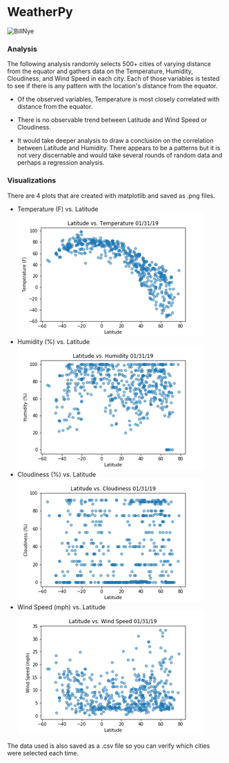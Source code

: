 # WeatherPy

![BillNye](https://media.giphy.com/media/9JgeSP0jlRAVBOG9FD/giphy.gif)
### Analysis
The following analysis randomly selects 500+ cities of varying distance from the equator and gathers data on the Temperature, Humidity, Cloudiness, and Wind Speed in each city. Each of those variables is tested to see if there is any pattern with the location's distance from the equator. 

- Of the observed variables, Temperature is most closely correlated with distance from the equator.

- There is no observable trend between Latitude and Wind Speed or Cloudiness.

- It would take deeper analysis to draw a conclusion on the correlation between Latitude and Humidity. There appears to be a patterns but it is not very discernable and would take several rounds of random data and perhaps a regression analysis.

### Visualizations

There are 4 plots that are created with matplotlib and saved as .png files. 

- Temperature (F) vs. Latitude
![Image1](Temp.png)
- Humidity (%) vs. Latitude
![Image2](Humid.png)
- Cloudiness (%) vs. Latitude
![Image3](Cloud.png)
- Wind Speed (mph) vs. Latitude
![Image4](Wind.png)

The data used is also saved as a .csv file so you can verify which cities were selected each time. 